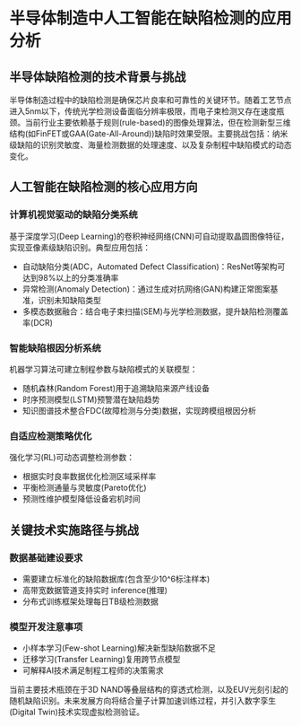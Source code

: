 # 半导体制造中人工智能在缺陷检测的应用分析

## 半导体缺陷检测的技术背景与挑战

半导体制造过程中的缺陷检测是确保芯片良率和可靠性的关键环节。随着工艺节点进入5nm以下，传统光学检测设备面临分辨率极限，而电子束检测又存在速度瓶颈。当前行业主要依赖基于规则(rule-based)的图像处理算法，但在检测新型三维结构(如FinFET或GAA(Gate-All-Around))缺陷时效果受限。主要挑战包括：纳米级缺陷的识别灵敏度、海量检测数据的处理速度、以及复杂制程中缺陷模式的动态变化。

## 人工智能在缺陷检测的核心应用方向

### 计算机视觉驱动的缺陷分类系统
基于深度学习(Deep Learning)的卷积神经网络(CNN)可自动提取晶圆图像特征，实现亚像素级缺陷识别。典型应用包括：
- 自动缺陷分类(ADC，Automated Defect Classification)：ResNet等架构可达到98%以上的分类准确率
- 异常检测(Anomaly Detection)：通过生成对抗网络(GAN)构建正常图案基准，识别未知缺陷类型
- 多模态数据融合：结合电子束扫描(SEM)与光学检测数据，提升缺陷检测覆盖率(DCR)

### 智能缺陷根因分析系统
机器学习算法可建立制程参数与缺陷模式的关联模型：
- 随机森林(Random Forest)用于追溯缺陷来源产线设备
- 时序预测模型(LSTM)预警潜在缺陷趋势
- 知识图谱技术整合FDC(故障检测与分类)数据，实现跨模组根因分析

### 自适应检测策略优化
强化学习(RL)可动态调整检测参数：
- 根据实时良率数据优化检测区域采样率
- 平衡检测通量与灵敏度(Pareto优化)
- 预测性维护模型降低设备宕机时间

## 关键技术实施路径与挑战

### 数据基础建设要求
- 需要建立标准化的缺陷数据库(包含至少10^6标注样本)
- 高带宽数据管道支持实时 inference(推理)
- 分布式训练框架处理每日TB级检测数据

### 模型开发注意事项
- 小样本学习(Few-shot Learning)解决新型缺陷数据不足
- 迁移学习(Transfer Learning)复用跨节点模型
- 可解释AI技术满足制程工程师的决策需求

当前主要技术瓶颈在于3D NAND等叠层结构的穿透式检测，以及EUV光刻引起的随机缺陷识别。未来发展方向将结合量子计算加速训练过程，并引入数字孪生(Digital Twin)技术实现虚拟检测验证。